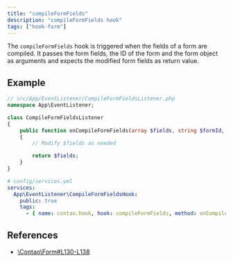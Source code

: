 ```yaml
---
title: "compileFormFields"
description: "compileFormFields hook"
tags: ["hook-form"]
---
```


The `compileFormFields` hook is triggered when the fields of a form are compiled. 
It passes the form fields, the ID of the form and the form object as arguments
and expects the modified form fields as return value.

## Example

```php
// src/App/EventListener/CompileFormFieldsListener.php
namespace App\EventListener;

class CompileFormFieldsListener
{
    public function onCompileFormFields(array $fields, string $formId, \Contao\Form $form): array
    {
        // Modify $fields as needed

        return $fields;
    }
}
```

```yml
# config/services.yml
services:
  App\EventListener\CompileFormFieldsHook:
    public: true
    tags:
      - { name: contao.hook, hook: compileFormFields, method: onCompileFormFields }
```

## References

* [\Contao\Form#L130-L138](https://github.com/contao/contao/blob/4.7.6/core-bundle/src/Resources/contao/forms/Form.php#L130-L138)
